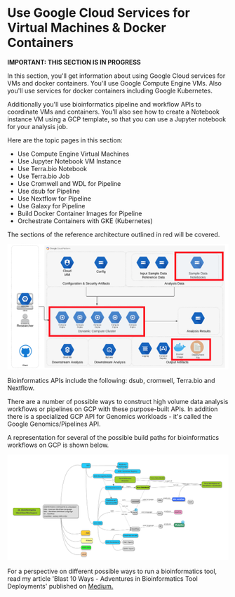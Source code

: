 # Use Google Cloud Services for Virtual Machines & Docker Containers

**IMPORTANT: THIS SECTION IS IN PROGRESS**

In this section, you'll get information about using Google Cloud services for VMs and docker containers.  You'll use Google Compute Engine VMs.  Also you'll use services for docker containers including Google Kubernetes.  

Additionally you'll use bioinformatics pipeline and workflow APIs to coordinate VMs and containers.  You'll also see how to create a Notebook instance VM using a GCP template, so that you can use a Jupyter notebook for your analysis job.

Here are the topic pages in this section:

- Use Compute Engine Virtual Machines
- Use Jupyter Notebook VM Instance
- Use Terra.bio Notebook
- Use Terra.bio Job
- Use Cromwell and WDL for Pipeline
- Use dsub for Pipeline
- Use Nextflow for Pipeline
- Use Galaxy for Pipeline
- Build Docker Container Images for Pipeline
- Orchestrate Containers with GKE (Kubernetes)

The sections of the reference architecture outlined in red will be covered.

[![gcp-compute](/images/compute.png)]()

Bioinformatics APIs include the following: dsub, cromwell, Terra.bio and Nextflow. 

There are a number of possible ways to construct high volume data analysis workflows or pipelines on GCP with these purpose-built APIs.  In addition there is a specialized GCP API for Genomics workloads - it's called the Google Genomics/Pipelines API.  

A representation for several of the possible build paths for bioinformatics workflows on GCP is shown below.

[![gcp-workflows](/images/workflows.png)]()

For a perspective on different possible ways to run a bioinformatics tool, read my article 'Blast 10 Ways - Adventures in Bioinformatics Tool Deployments' published on [Medium.](https://medium.com/@lynnlangit/blast-10-ways-3db78f881059)

